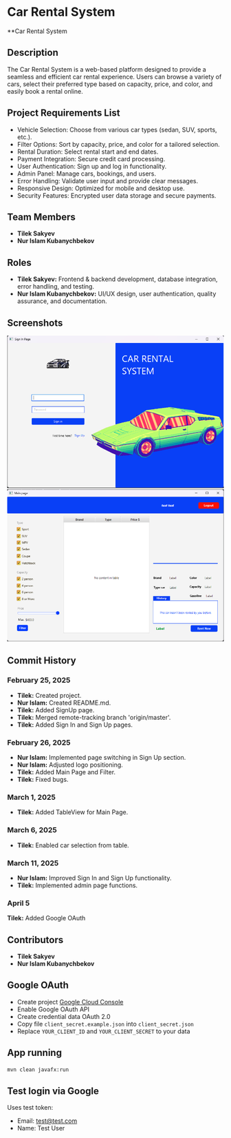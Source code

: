# Car Rental System

**Car Rental System

## Description
The Car Rental System is a web-based platform designed to provide a seamless and efficient car rental experience. Users can browse a variety of cars, select their preferred type based on capacity, price, and color, and easily book a rental online.

## Project Requirements List
- Vehicle Selection: Choose from various car types (sedan, SUV, sports, etc.).
- Filter Options: Sort by capacity, price, and color for a tailored selection.
- Rental Duration: Select rental start and end dates.
- Payment Integration: Secure credit card processing.
- User Authentication: Sign up and log in functionality.
- Admin Panel: Manage cars, bookings, and users.
- Error Handling: Validate user input and provide clear messages.
- Responsive Design: Optimized for mobile and desktop use.
- Security Features: Encrypted user data storage and secure payments.

## Team Members
- **Tilek Sakyev**
- **Nur Islam Kubanychbekov**

## Roles
- **Tilek Sakyev:** Frontend & backend development, database integration, error handling, and testing.
- **Nur Islam Kubanychbekov:** UI/UX design, user authentication, quality assurance, and documentation.

## Screenshots
![Login Page](Screenshots/screenshot1.png)
![Main Page](Screenshots/screenshot2.png)

## Commit History

### February 25, 2025
- **Tilek:** Created project.
- **Nur Islam:** Created README.md.
- **Tilek:** Added SignUp page.
- **Tilek:** Merged remote-tracking branch 'origin/master'.
- **Tilek:** Added Sign In and Sign Up pages.

### February 26, 2025
- **Nur Islam:** Implemented page switching in Sign Up section.
- **Nur Islam:** Adjusted logo positioning.
- **Tilek:** Added Main Page and Filter.
- **Tilek:** Fixed bugs.

### March 1, 2025
- **Tilek:** Added TableView for Main Page.

### March 6, 2025
- **Tilek:** Enabled car selection from table.

### March 11, 2025
- **Nur Islam:** Improved Sign In and Sign Up functionality.
- **Tilek:** Implemented admin page functions.

### April 5
**Tilek:** Added Google OAuth

## Contributors
- **Tilek Sakyev**
- **Nur Islam Kubanychbekov**

## Google OAuth

- Create project [Google Cloud Console](https://console.cloud.google.com/)
- Enable Google OAuth API
- Create credential data OAuth 2.0
- Copy file `client_secret.example.json` into `client_secret.json`
- Replace `YOUR_CLIENT_ID` and `YOUR_CLIENT_SECRET` to your data

## App running

```bash
mvn clean javafx:run
```

## Test login via Google

Uses test token:
- Email: test@test.com
- Name: Test User


